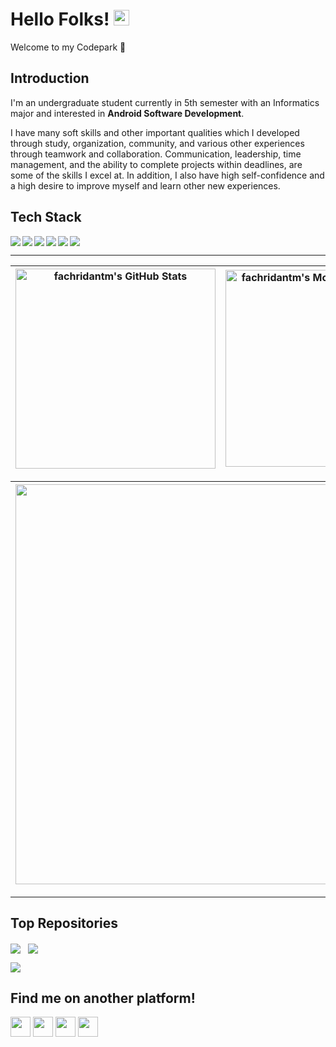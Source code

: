 # Hello Folks! [<img src="https://media.giphy.com/media/hvRJCLFzcasrR4ia7z/giphy.gif" width="25px">](https://fachridantm.github.io/)
Welcome to my Codepark 🏡  

## Introduction
I'm an undergraduate student currently in 5th semester with an Informatics major and interested in **Android Software Development**.  

I have many soft skills and other important qualities which I developed through study, organization, community, and various other experiences through teamwork and collaboration. Communication, leadership, time management, and the ability to complete projects within deadlines, are some of the skills I excel at. In addition, I also have high self-confidence and a high desire to improve myself and learn other new experiences.  

## Tech Stack
  <img align="left" src="https://img.shields.io/badge/git-%23F05033.svg?logo=git&logoColor=white">
  <img align="left" src="https://img.shields.io/badge/Android-3DDC84?logo=android&logoColor=white">
  <img align="left" src="https://img.shields.io/badge/java-%23ED8B00.svg?logo=java&logoColor=white">
  <img align="left" src="https://img.shields.io/badge/kotlin-%230095D5.svg?logo=kotlin&logoColor=white">
  <img align="left" src="https://img.shields.io/badge/IntelliJIDEA-000000.svg?logo=intellij-idea&logoColor=white">
  <img src="https://wakatime.com/badge/user/86dab614-3d73-414f-ac95-9d23f118db89.svg">
  
---
    
| <img align="center" width="320px" src="https://github-readme-stats-eight-theta.vercel.app/api?username=fachridantm&show_icons=true&theme=tokyonight&include_all_commits=true&count_private=true" alt="fachridantm's GitHub Stats"> | <img align="center" width="315px" src="https://github-readme-stats-eight-theta.vercel.app/api/top-langs/?username=fachridantm&langs_count=8&layout=compact&theme=tokyonight" alt="fachridantm's Most Used Language">
| ------------- | ------------- |  

| [<img align="center" width="640px" src="https://github-readme-stats.vercel.app/api/wakatime?username=fachridantm&layout=compact&theme=tokyonight">](https://wakatime.com/@fachridantm)
| ------------- |

---

## Top Repositories
[<img align="center" src="https://github-readme-stats.vercel.app/api/pin/?username=fachridantm&repo=Dicoding-AndroidPemula&show_icons=true&theme=tokyonight">](https://github.com/fachridantm/Dicoding-AndroidPemula)
&nbsp;
[<img align="center" src="https://github-readme-stats.vercel.app/api/pin/?username=fachridantm&repo=Smart-Villager&show_icons=true&theme=tokyonight">](https://github.com/fachridantm/Smart-Villager)

[<img align="center" src="https://github-readme-stats.vercel.app/api/pin/?username=fachridantm&repo=Asymmetric-Crypto-App&show_icons=true&theme=tokyonight">](https://github.com/fachridantm/Asymmetric-Crypto-App)

## Find me on another platform!

<a href="https://www.linkedin.com/in/fachridantm/">
  <code title="LinkedIn" alt="LinkedIn"><img width="32px" src="https://content.linkedin.com/content/dam/me/brand/en-us/brand-home/logos/In-Blue-Logo.png.original.png"></a></code>
<a href="https://www.instagram.com/fachridantm/">
  <code title="Instagram" alt="Instagram"><img width="32px" src="https://upload.wikimedia.org/wikipedia/commons/thumb/a/a5/Instagram_icon.png/600px-Instagram_icon.png"></a></code>
<a href="https://www.sololearn.com/profile/15468256">
  <code title="SoloLearn" alt="SoloLearn"><img width="32px" src="https://pbs.twimg.com/profile_images/1410707398021550084/MmGTT4dY_400x400.jpg"></a></code>
<a href="https://gitlab.com/fachridantm/">
  <code title="GitLab" alt="GitLab"><img width="32px" src="https://cdn.iconscout.com/icon/free/png-256/gitlab-282507.png"></a></code>

<!-- <details>
    <summary>:zap: Recent GitHub Activity</summary>
<!--START_SECTION:activity-->
<!-- 1. 🗣 Commented on [#3](https://github.com/Dadangdut33/Screen-Translate/issues/3) in [Dadangdut33/Screen-Translate](https://github.com/Dadangdut33/Screen-Translate) -->
<!--END_SECTION:activity--> 
<!--
**fachridantm/fachridantm** is a ✨ _special_ ✨ repository because its `README.md` (this file) appears on your GitHub profile.

Here are some ideas to get you started:

- 🔭 I’m currently working on ...
- 🌱 I’m currently learning ...
- 👯 I’m looking to collaborate on ...
- 🤔 I’m looking for help with ...
- 💬 Ask me about ...
- 📫 How to reach me: ...
- 😄 Pronouns: ...
- ⚡ Fun fact: ...
-->
